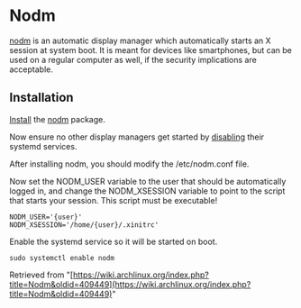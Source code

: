 # Nodm

[nodm](http://enricozini.org/sw/nodm/) is an automatic display manager which automatically starts an X session at system boot. It is meant for devices like smartphones, but can be used on a regular computer as well, if the security implications are acceptable.

## Installation

[Install](/index.php/Install "Install") the [nodm](https://www.archlinux.org/packages/?name=nodm) package.

Now ensure no other display managers get started by [disabling](/index.php/Disabling "Disabling") their systemd services.

After installing nodm, you should modify the /etc/nodm.conf file.

Now set the NODM_USER variable to the user that should be automatically logged in, and change the NODM_XSESSION variable to point to the script that starts your session. This script must be executable!

```
NODM_USER='{user}'
NODM_XSESSION='/home/{user}/.xinitrc'

```

Enable the systemd service so it will be started on boot.

```
sudo systemctl enable nodm

```

Retrieved from "[https://wiki.archlinux.org/index.php?title=Nodm&oldid=409449](https://wiki.archlinux.org/index.php?title=Nodm&oldid=409449)"